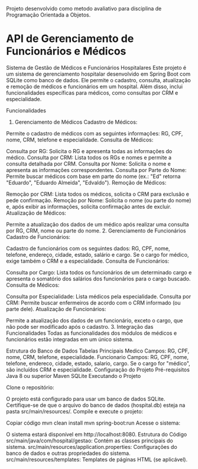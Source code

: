 Projeto desenvolvido como metodo avaliativo para disciplina de Programação Orientada a Objetos.

 
 # API de Gerenciamento de Funcionários e Médicos
 
Sistema de Gestão de Médicos e Funcionários Hospitalares
Este projeto é um sistema de gerenciamento hospitalar desenvolvido em Spring Boot com SQLite como banco de dados. Ele permite o cadastro, consulta, atualização e remoção de médicos e funcionários em um hospital. Além disso, inclui funcionalidades específicas para médicos, como consultas por CRM e especialidade.

Funcionalidades
1. Gerenciamento de Médicos
Cadastro de Médicos:

Permite o cadastro de médicos com as seguintes informações: RG, CPF, nome, CRM, telefone e especialidade.
Consulta de Médicos:

Consulta por RG: Solicita o RG e apresenta todas as informações do médico.
Consulta por CRM: Lista todos os RGs e nomes e permite a consulta detalhada por CRM.
Consulta por Nome: Solicita o nome e apresenta as informações correspondentes.
Consulta por Parte do Nome: Permite buscar médicos com base em parte do nome (ex.: "Ed" retorna "Eduardo", "Eduardo Almeida", "Edvaldo").
Remoção de Médicos:

Remoção por CRM: Lista todos os médicos, solicita o CRM para exclusão e pede confirmação.
Remoção por Nome: Solicita o nome (ou parte do nome) e, após exibir as informações, solicita confirmação antes de excluir.
Atualização de Médicos:

Permite a atualização dos dados de um médico após realizar uma consulta por RG, CRM, nome ou parte do nome.
2. Gerenciamento de Funcionários
Cadastro de Funcionários:

Cadastro de funcionários com os seguintes dados: RG, CPF, nome, telefone, endereço, cidade, estado, salário e cargo.
Se o cargo for médico, exige também o CRM e a especialidade.
Consulta de Funcionários:

Consulta por Cargo: Lista todos os funcionários de um determinado cargo e apresenta o somatório dos salários dos funcionários para o cargo buscado.
Consulta de Médicos:

Consulta por Especialidade: Lista médicos pela especialidade.
Consulta por CRM: Permite buscar enfermeiros de acordo com o CRM informado (ou parte dele).
Atualização de Funcionários:

Permite a atualização dos dados de um funcionário, exceto o cargo, que não pode ser modificado após o cadastro.
3. Integração das Funcionalidades
Todas as funcionalidades dos módulos de médicos e funcionários estão integradas em um único sistema.

Estrutura do Banco de Dados
Tabelas Principais
Medico
Campos: RG, CPF, nome, CRM, telefone, especialidade.
Funcionario
Campos: RG, CPF, nome, telefone, endereco, cidade, estado, salario, cargo.
Se o cargo for "médico", são incluídos CRM e especialidade.
Configuração do Projeto
Pré-requisitos
Java 8 ou superior
Maven
SQLite
Executando o Projeto

Clone o repositório:


O projeto está configurado para usar um banco de dados SQLite. Certifique-se de que o arquivo do banco de dados (hospital.db) esteja na pasta src/main/resources/.
Compile e execute o projeto:


Copiar código
mvn clean install
mvn spring-boot:run
Acesse o sistema:

O sistema estará disponível em http://localhost:8080.
Estrutura do Código
src/main/java/com/hospital/gestao: Contém as classes principais do sistema.
src/main/resources/application.properties: Configurações do banco de dados e outras propriedades do sistema.
src/main/resources/templates: Templates de páginas HTML (se aplicável).


